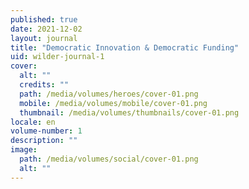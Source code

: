 ```yaml
---
published: true
date: 2021-12-02
layout: journal
title: "Democratic Innovation & Democratic Funding"
uid: wilder-journal-1
cover:
  alt: ""
  credits: ""
  path: /media/volumes/heroes/cover-01.png
  mobile: /media/volumes/mobile/cover-01.png
  thumbnail: /media/volumes/thumbnails/cover-01.png
locale: en
volume-number: 1
description: ""
image:
  path: /media/volumes/social/cover-01.png
  alt: ""
---
```

